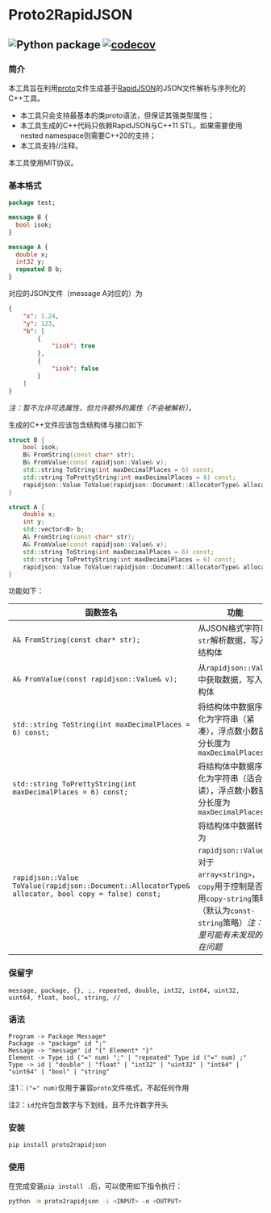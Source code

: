 # Proto2RapidJSON
![Python package](https://github.com/Sweetnow/Proto2RapidJSON/workflows/Python%20package/badge.svg) [![codecov](https://codecov.io/gh/Sweetnow/Proto2RapidJSON/branch/main/graph/badge.svg)](https://codecov.io/gh/Sweetnow/Proto2RapidJSON)
---

### 简介
本工具旨在利用[proto](https://developers.google.com/protocol-buffers/docs/proto3)文件生成基于[RapidJSON](https://rapidjson.org/)的JSON文件解析与序列化的C++工具。
- 本工具只会支持最基本的类proto语法，但保证其强类型属性；
- 本工具生成的C++代码只依赖RapidJSON与C++11 STL，如果需要使用nested namespace则需要C++20的支持；
- 本工具支持//注释。

本工具使用MIT协议。

### 基本格式
```protobuf
package test;

message B {
  bool isok;
}

message A {
  double x;
  int32 y;
  repeated B b;
}
```

对应的JSON文件（message A对应的）为

```json
{
    "x": 1.24,
    "y": 123,
    "b": [
        {
            "isok": true
        },
        {
            "isok": false
        }
    ]
}
```

*注：暂不允许可选属性，但允许额外的属性（不会被解析）。*

生成的C++文件应该包含结构体与接口如下

```c++
struct B {
    bool isok;
    B& FromString(const char* str);
    B& FromValue(const rapidjson::Value& v);
    std::string ToString(int maxDecimalPlaces = 6) const;
    std::string ToPrettyString(int maxDecimalPlaces = 6) const;
    rapidjson::Value ToValue(rapidjson::Document::AllocatorType& allocator, bool copy = false) const;
}

struct A {
    double x;
    int y;
    std::vector<B> b;
    A& FromString(const char* str);
    A& FromValue(const rapidjson::Value& v);
    std::string ToString(int maxDecimalPlaces = 6) const;
    std::string ToPrettyString(int maxDecimalPlaces = 6) const;
    rapidjson::Value ToValue(rapidjson::Document::AllocatorType& allocator, bool copy = false) const;
}
```
功能如下：

| 函数签名                                                     | 功能                                                         |
| ------------------------------------------------------------ | ------------------------------------------------------------ |
| `A& FromString(const char* str);`                            | 从JSON格式字符串`str`解析数据，写入结构体                    |
| `A& FromValue(const rapidjson::Value& v);`                   | 从`rapidjson::Value`中获取数据，写入结构体                   |
| `std::string ToString(int maxDecimalPlaces = 6) const;`            | 将结构体中数据序列化为字符串（紧凑），浮点数小数部分长度为`maxDecimalPlaces` |
| `std::string ToPrettyString(int maxDecimalPlaces = 6) const;`      | 将结构体中数据序列化为字符串（适合阅读），浮点数小数部分长度为`maxDecimalPlaces` |
| `rapidjson::Value ToValue(rapidjson::Document::AllocatorType& allocator, bool copy = false) const;` | 将结构体中数据转化为`rapidjson::Value`，对于`array<string>`，`copy`用于控制是否采用`copy-string`策略（默认为`const-string`策略）*注：这里可能有未发现的潜在问题* |



### 保留字

```
message, package, {}, ;, repeated, double, int32, int64, uint32, uint64, float, bool, string, //
```

### 语法

```
Program -> Package Message*
Package -> "package" id ";"
Message -> "message" id "{" Element* "}"
Element -> Type id ("=" num) ";" | "repeated" Type id ("=" num) ;"
Type -> id | "double" | "float" | "int32" | "uint32" | "int64" | "uint64" | "bool" | "string"
```

注1：`("=" num)`仅用于兼容`proto`文件格式，不起任何作用

注2：`id`允许包含数字与下划线，且不允许数字开头

### 安装

```bash
pip install proto2rapidjson
```

### 使用

在完成安装`pip install .`后，可以使用如下指令执行：

```bash
python -m proto2rapidjson -i <INPUT> -o <OUTPUT>
```
